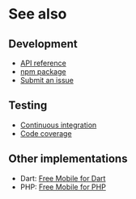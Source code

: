 # See also

## Development
- [API reference](https://api.belin.io/free-mobile.js)
- [npm package](https://www.npmjs.com/package/@cedx/free-mobile)
- [Submit an issue](https://git.belin.io/cedx/free-mobile.js/issues)

## Testing
- [Continuous integration](https://github.com/cedx/free-mobile.js/actions)
- [Code coverage](https://coveralls.io/github/cedx/free-mobile.js)

## Other implementations
- Dart: [Free Mobile for Dart](https://docs.belin.io/free-mobile.dart)
- PHP: [Free Mobile for PHP](https://docs.belin.io/free-mobile.php)
